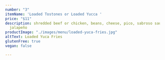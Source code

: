 ```yaml
---
number: "3"
itemName: 'Loaded Tostones or Loaded Yucca '
price: "$11"
description: shredded beef or chicken, beans, cheese, pico, sabroso sauce, house-pickled
  jalapeño
productImage: "./images/menu/loaded-yuca-fries.jpg"
altText: Loaded Yuca Fries
glutenFree: true
vegan: false

---
```


